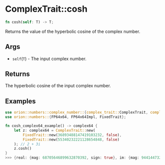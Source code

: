 # ComplexTrait::cosh

```rust
fn cosh(self: T) -> T;
```

Returns the value of the hyperbolic cosine of the complex number.

## Args

* `self`(`T`) - The input complex number.

## Returns

The hyperbolic cosine of the input complex number.

## Examples

```rust
use orion::numbers::complex_number::{complex_trait::ComplexTrait, complex64::complex64};
use orion::numbers::{FP64x64, FP64x64Impl, FixedTrait};

fn cosh_complex64_example() -> complex64 {
    let z: complex64 = ComplexTrait::new(
        FixedTrait::new(36893488147419103232, false),
        FixedTrait::new(55340232221128654848, false)
    ); // 2 + 3i
    z.cosh()
}
>>> {real: {mag: 68705646899632870392, sign: true}, im: {mag: 9441447324287988702, sign: false}} // -3.72454550491 + 0.511822569987i
 ```
